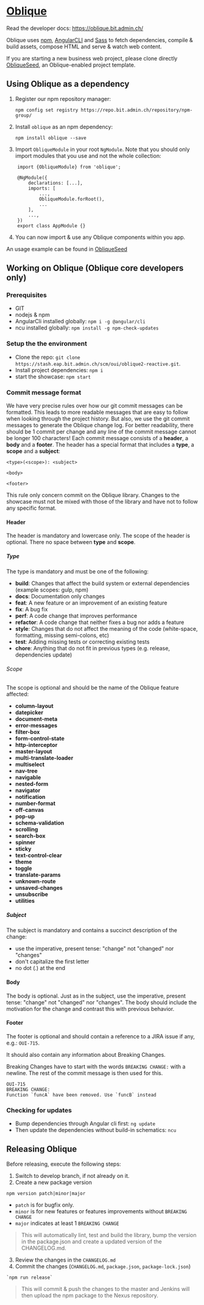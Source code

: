 # [Oblique](https://stash.eap.bit.admin.ch/projects/OUI/repos/oblique2-reactive/)

Read the developer docs: <https://oblique.bit.admin.ch/>

Oblique uses [npm](https://www.npmjs.com/), [AngularCLI](https://cli.angular.io/) and [Sass](http://sass-lang.com/) to fetch dependencies, compile & build assets, compose HTML and serve & watch web content.

If you are starting a new business web project, please clone directly [ObliqueSeed](https://stash.eap.bit.admin.ch/projects/OUI/repos/oblique2-reactive-seed/), an Oblique-enabled project template. 

## Using Oblique as a dependency

1. Register our npm repository manager:

	`npm config set registry https://repo.bit.admin.ch/repository/npm-group/`

2. Install `oblique` as an npm dependency:

	`npm install oblique --save`

3. Import `ObliqueModule` in your root `NgModule`. Note that you should only import modules that you use and not the whole collection:

```
	import {ObliqueModule} from 'oblique';
	
	@NgModule({
	    declarations: [...],
	    imports: [
	        ...,
	        ObliqueModule.forRoot(),
	        ...
	    ],
	    ...,
	})
	export class AppModule {}
```

4. You can now import & use any Oblique components within you app.

An usage example can be found in [ObliqueSeed](https://stash.eap.bit.admin.ch/projects/OUI/repos/oblique2-reactive-seed/)

## Working on Oblique (Oblique core developers only)

### Prerequisites
- GIT
- nodejs & npm
- AngularCli installed globally: `npm i -g @angular/cli`
- ncu installed globally: `npm install -g npm-check-updates`

### Setup the the environment
- Clone the repo: `git clone https://stash.eap.bit.admin.ch/scm/oui/oblique2-reactive.git`.
- Install project dependencies: `npm i`
- start the showcase: `npm start`

### Commit message format
We have very precise rules over how our git commit messages can be formatted. This leads to more readable messages that are easy to follow when looking 
through the project history. But also, we use the git commit messages to generate the Oblique change log.
For better readability, there should be 1 commit per change and any line of the commit message cannot be longer 100 characters! 
Each commit message consists of a **header**, a **body** and a **footer**. The header has a special format that includes a **type**, a **scope** and a 
**subject**:

	<type>(<scope>): <subject>
	
	<body>
	
	<footer>

This rule only concern commit on the Oblique library. Changes to the showcase must not be mixed with those of the library and have not to follow any specific
 format.
#### Header
The header is mandatory and lowercase only. The scope of the header is optional. There no space between **type** and **scope**. 

##### Type
The type is mandatory and must be one of the following:
* **build**: Changes that affect the build system or external dependencies (example scopes: gulp, npm)
* **docs**: Documentation only changes
* **feat**: A new feature or an improvement of an existing feature
* **fix**: A bug fix
* **perf**: A code change that improves performance
* **refactor**: A code change that neither fixes a bug nor adds a feature
* **style**: Changes that do not affect the meaning of the code (white-space, formatting, missing semi-colons, etc)
* **test**: Adding missing tests or correcting existing tests
* **chore**: Anything that do not fit in previous types (e.g. release, dependencies update)

###### Scope
The scope is optional and should be the name of the Oblique feature affected:
* **column-layout**
* **datepicker**
* **document-meta**
* **error-messages**
* **filter-box**
* **form-control-state**
* **http-interceptor**
* **master-layout**
* **multi-translate-loader**
* **multiselect**
* **nav-tree**
* **navigable**
* **nested-form**
* **navigator**
* **notification**
* **number-format**
* **off-canvas**
* **pop-up**
* **schema-validation**
* **scrolling**
* **search-box**
* **spinner**
* **sticky**
* **text-control-clear**
* **theme**
* **toggle**
* **translate-params**
* **unknown-route**
* **unsaved-changes**
* **unsubscribe**
* **utilities**

##### Subject
The subject is mandatory and contains a succinct description of the change:

* use the imperative, present tense: "change" not "changed" nor "changes"
* don't capitalize the first letter
* no dot (.) at the end

#### Body
The body is optional.
Just as in the subject, use the imperative, present tense: "change" not "changed" nor "changes". The body should include the motivation for the change and contrast this with previous behavior.

#### Footer
The footer is optional and should contain a reference to a JIRA issue if any, e.g.: `OUI-715`.

It should also contain any information about Breaking Changes.

Breaking Changes have to start with the words `BREAKING CHANGE:` with a newline. The rest of the commit message is then used for this.

	OUI-715
	BREAKING CHANGE:
	Function `funcA` have been removed. Use `funcB` instead 

### Checking for updates
- Bump dependencies through Angular cli first: `ng update`
- Then update the dependencies without build-in schematics: `ncu` 

## Releasing Oblique

Before releasing, execute the following steps:

1. Switch to develop branch, if not already on it.
2. Create a new package version 
```
npm version patch|minor|major
```

* `patch` is for bugfix only.
* `minor` is for new features or features improvements without `BREAKING CHANGE`
* `major` indicates at least 1 `BREAKING CHANGE`

> This will automatically lint, test and build the library, bump the version in the package.json and create a updated version of the CHANGELOG.md.

3. Review the changes in the `CHANGELOG.md`
1. Commit the changes (`CHANGELOG.md`, `package.json`, `package-lock.json`)
```
`npm run release`
```
> This will commit & push the changes to the master and Jenkins will then upload the npm package to the Nexus repository.
